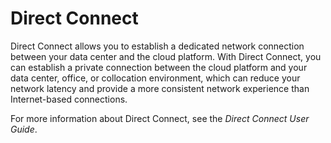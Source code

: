 # Direct Connect<a name="vpc_dc_0000"></a>

Direct Connect allows you to establish a dedicated network connection between your data center and the cloud platform. With Direct Connect, you can establish a private connection between the cloud platform and your data center, office, or collocation environment, which can reduce your network latency and provide a more consistent network experience than Internet-based connections.

For more information about Direct Connect, see the  _Direct Connect User Guide_.

